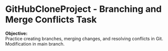 # GitHubCloneProject - Branching and Merge Conflicts Task  
**Objective:**  
Practice creating branches, merging changes, and resolving conflicts in Git.
Modification in main branch.